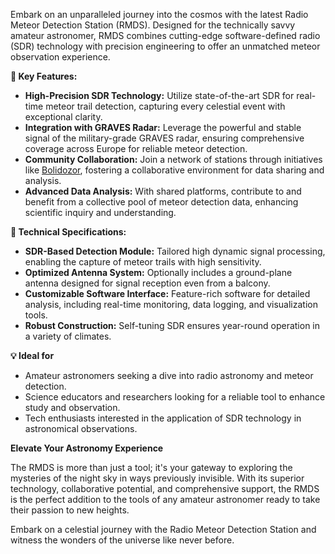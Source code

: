 Embark on an unparalleled journey into the cosmos with the latest Radio Meteor Detection Station (RMDS). Designed for the technically savvy amateur astronomer, RMDS combines cutting-edge software-defined radio (SDR) technology with precision engineering to offer an unmatched meteor observation experience.

**🔭 Key Features:**

- **High-Precision SDR Technology:** Utilize state-of-the-art SDR for real-time meteor trail detection, capturing every celestial event with exceptional clarity.
- **Integration with GRAVES Radar:** Leverage the powerful and stable signal of the military-grade GRAVES radar, ensuring comprehensive coverage across Europe for reliable meteor detection.
- **Community Collaboration:** Join a network of stations through initiatives like [Bolidozor](https://www.bolidozor.cz/), fostering a collaborative environment for data sharing and analysis.
- **Advanced Data Analysis:** With shared platforms, contribute to and benefit from a collective pool of meteor detection data, enhancing scientific inquiry and understanding.

**🌠 Technical Specifications:**

- **SDR-Based Detection Module:** Tailored high dynamic signal processing, enabling the capture of meteor trails with high sensitivity.
- **Optimized Antenna System:** Optionally includes a ground-plane antenna designed for signal reception even from a balcony.
- **Customizable Software Interface:** Feature-rich software for detailed analysis, including real-time monitoring, data logging, and visualization tools.
- **Robust Construction:** Self-tuning SDR ensures year-round operation in a variety of climates.

**💡 Ideal for**

- Amateur astronomers seeking a dive into radio astronomy and meteor detection.
- Science educators and researchers looking for a reliable tool to enhance study and observation.
- Tech enthusiasts interested in the application of SDR technology in astronomical observations.

**Elevate Your Astronomy Experience**

The RMDS is more than just a tool; it's your gateway to exploring the mysteries of the night sky in ways previously invisible. With its superior technology, collaborative potential, and comprehensive support, the RMDS is the perfect addition to the tools of any amateur astronomer ready to take their passion to new heights.

Embark on a celestial journey with the Radio Meteor Detection Station and witness the wonders of the universe like never before.
